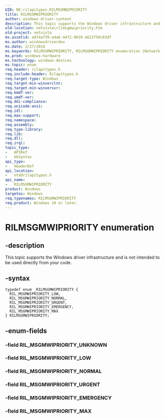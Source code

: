 ```yaml
---
UID: NE:rilapitypes.RILMSGMWIPRIORITY
title: RILMSGMWIPRIORITY
author: windows-driver-content
description: This topic supports the Windows driver infrastructure and is not intended to be used directly from your code.
old-location: netvista\rilmsgmwipriority.htm
old-project: netvista
ms.assetid: a974af39-a4a6-44f2-9010-e612f50c83df
ms.author: windowsdriverdev
ms.date: 2/27/2018
ms.keywords: RILMSGMWIPRIORITY, RILMSGMWIPRIORITY enumeration [Network Drivers Starting with Windows Vista], RIL_MSGMWIPRIORITY_EMERGENCY, RIL_MSGMWIPRIORITY_LOW, RIL_MSGMWIPRIORITY_MAX, RIL_MSGMWIPRIORITY_NORMAL, RIL_MSGMWIPRIORITY_URGENT, netvista.rilmsgmwipriority, ntddrilapitypes/RILMSGMWIPRIORITY, ntddrilapitypes/RIL_MSGMWIPRIORITY_EMERGENCY, ntddrilapitypes/RIL_MSGMWIPRIORITY_LOW, ntddrilapitypes/RIL_MSGMWIPRIORITY_MAX, ntddrilapitypes/RIL_MSGMWIPRIORITY_NORMAL, ntddrilapitypes/RIL_MSGMWIPRIORITY_URGENT
ms.prod: windows-hardware
ms.technology: windows-devices
ms.topic: enum
req.header: rilapitypes.h
req.include-header: Rilapitypes.h
req.target-type: Windows
req.target-min-winverclnt: 
req.target-min-winversvr: 
req.kmdf-ver: 
req.umdf-ver: 
req.ddi-compliance: 
req.unicode-ansi: 
req.idl: 
req.max-support: 
req.namespace: 
req.assembly: 
req.type-library: 
req.lib: 
req.dll: 
req.irql: 
topic_type:
-	APIRef
-	kbSyntax
api_type:
-	HeaderDef
api_location:
-	ntddrilapitypes.h
api_name:
-	RILMSGMWIPRIORITY
product: Windows
targetos: Windows
req.typenames: RILMSGMWIPRIORITY
req.product: Windows 10 or later.
---
```


# RILMSGMWIPRIORITY enumeration


## -description


This topic supports the Windows driver infrastructure and is not intended to be used directly from your code.


## -syntax


````
typedef enum _RILMSGMWIPRIORITY { 
  RIL_MSGMWIPRIORITY_LOW,
  RIL_MSGMWIPRIORITY_NORMAL,
  RIL_MSGMWIPRIORITY_URGENT,
  RIL_MSGMWIPRIORITY_EMERGENCY,
  RIL_MSGMWIPRIORITY_MAX
} RILMSGMWIPRIORITY;
````


## -enum-fields




### -field RIL_MSGMWIPRIORITY_UNKNOWN


### -field RIL_MSGMWIPRIORITY_LOW


### -field RIL_MSGMWIPRIORITY_NORMAL


### -field RIL_MSGMWIPRIORITY_URGENT


### -field RIL_MSGMWIPRIORITY_EMERGENCY


### -field RIL_MSGMWIPRIORITY_MAX

